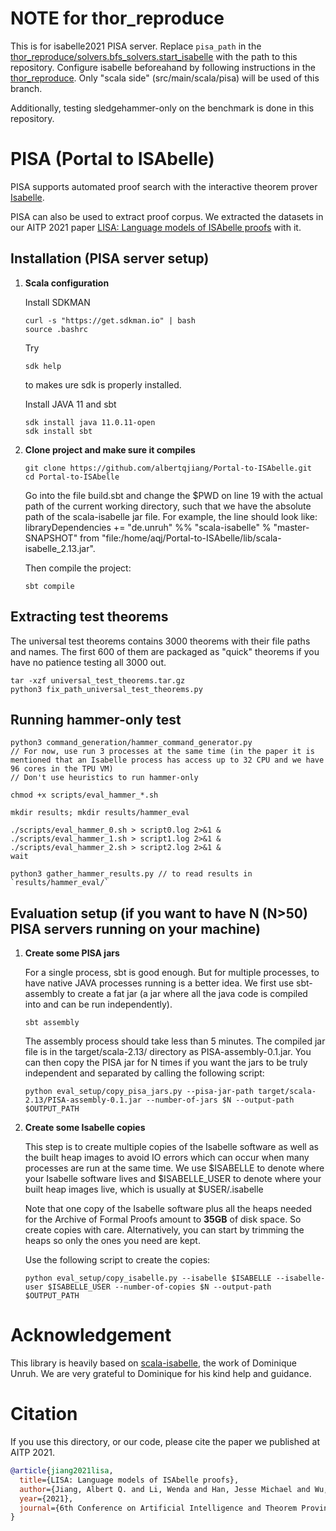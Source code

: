 # NOTE for thor_reproduce
This is for isabelle2021 PISA server.
Replace `pisa_path` in the [thor_reproduce/solvers.bfs_solvers.start_isabelle](https://github.com/AnHaechan/thor_reproduce/blob/main/solvers/bfs_solvers.py#L559C26-L559C26) with the path to this repository.
Configure isabelle beforeahand by following instructions in the [thor_reproduce](https://github.com/AnHaechan/thor_reproduce).
Only "scala side" (src/main/scala/pisa) will be used of this branch.

Additionally, testing sledgehammer-only on the benchmark is done in this repository.

# PISA (Portal to ISAbelle)
PISA supports automated proof search with the interactive theorem prover [Isabelle](https://isabelle.in.tum.de).

PISA can also be used to extract proof corpus. We extracted the datasets in our AITP 2021 paper [LISA: Language models of ISAbelle proofs](http://aitp-conference.org/2021/abstract/paper_17.pdf) with it.

## Installation (PISA server setup)
1. **Scala configuration**
   
    Install SDKMAN
    ```shell
    curl -s "https://get.sdkman.io" | bash
    source .bashrc
    ```
    Try
    ```shell
    sdk help
    ```
    to makes ure sdk is properly installed.
    
    Install JAVA 11 and sbt
    ```shell
    sdk install java 11.0.11-open
    sdk install sbt
    ```
2. **Clone project and make sure it compiles**

    ```shell
    git clone https://github.com/albertqjiang/Portal-to-ISAbelle.git
    cd Portal-to-ISAbelle
    ```
    Go into the file build.sbt and change the $PWD on line 19 with the actual path of the current working directory, such that we have the absolute path of the scala-isabelle jar file. For example, the line should look like:
    libraryDependencies += "de.unruh" %% "scala-isabelle" % "master-SNAPSHOT" from "file:/home/aqj/Portal-to-ISAbelle/lib/scala-isabelle_2.13.jar".

    Then compile the project:
    ```shell
    sbt compile
    ```

## Extracting test theorems
The universal test theorems contains 3000 theorems with their file paths and names. The first 600 of them are packaged as "quick" theorems if you have no patience testing all 3000 out.
```shell
tar -xzf universal_test_theorems.tar.gz
python3 fix_path_universal_test_theorems.py
```

## Running hammer-only test
```
python3 command_generation/hammer_command_generator.py
// For now, use run 3 processes at the same time (in the paper it is mentioned that an Isabelle process has access up to 32 CPU and we have 96 cores in the TPU VM)
// Don't use heuristics to run hammer-only

chmod +x scripts/eval_hammer_*.sh

mkdir results; mkdir results/hammer_eval

./scripts/eval_hammer_0.sh > script0.log 2>&1 &
./scripts/eval_hammer_1.sh > script1.log 2>&1 &
./scripts/eval_hammer_2.sh > script2.log 2>&1 &
wait

python3 gather_hammer_results.py // to read results in `results/hammer_eval/`
```

## Evaluation setup (if you want to have N (N>50) PISA servers running on your machine)
1. **Create some PISA jars**

   For a single process, sbt is good enough. But for multiple processes, to have native JAVA processes running is a better idea. We first use sbt-assembly to create a fat jar (a jar where all the java code is compiled into and can be run independently).
   ```shell
   sbt assembly
   ```

   The assembly process should take less than 5 minutes. The compiled jar file is in the target/scala-2.13/ directory as PISA-assembly-0.1.jar. You can then copy the PISA jar for N times if you want the jars to be truly independent and separated by calling the following script:
   ```shell
   python eval_setup/copy_pisa_jars.py --pisa-jar-path target/scala-2.13/PISA-assembly-0.1.jar --number-of-jars $N --output-path $OUTPUT_PATH
   ```

2. **Create some Isabelle copies**

   This step is to create multiple copies of the Isabelle software as well as the built heap images to avoid IO errors which can occur when many processes are run at the same time. We use $ISABELLE to denote where your Isabelle software lives and $ISABELLE_USER to denote where your built heap images live, which is usually at $USER/.isabelle

   Note that one copy of the Isabelle software plus all the heaps needed for the Archive of Formal Proofs amount to **35GB** of disk space. So create copies with care. Alternatively, you can start by trimming the heaps so only the ones you need are kept.

   Use the following script to create the copies:
   ```shell
   python eval_setup/copy_isabelle.py --isabelle $ISABELLE --isabelle-user $ISABELLE_USER --number-of-copies $N --output-path $OUTPUT_PATH
   ```

# Acknowledgement
This library is heavily based on [scala-isabelle](https://github.com/dominique-unruh/scala-isabelle), the work of Dominique Unruh. We are very grateful to Dominique for his kind help and guidance.

# Citation
If you use this directory, or our code, please cite the paper we published at AITP 2021.
```bibtex
@article{jiang2021lisa,
  title={LISA: Language models of ISAbelle proofs},
  author={Jiang, Albert Q. and Li, Wenda and Han, Jesse Michael and Wu, Yuhuai},
  year={2021},
  journal={6th Conference on Artificial Intelligence and Theorem Proving},
}
```

<!-- # Untested legacy stuff
**The following content was built on the 2020 version of Isabelle with afp-2021-02-11. They have not been tested with Isabelle2021 and might contain bugs.**
## Running proof search
After the heap images have been built, experiments of proof searching can be run.
1. Configure the Isabelle binary path and the AFP path
   
   Go to PisaSearch.scala, change the second string of line 352 so that it points to your afp path.
   
   Change the string in line 383 so that it points to the directory where Isabelle was installed.
   
   (For the last two steps, be careful because the substitution is based on strings and quite subtle. Make sure everything checks out.)
   
   Lines 46-79 contain the querying commands. Change these to use OpenAI's internal API.

2. Get the universal test theorem names

   ```shell
   cd Portal-to-ISAbelle
   wget http://www.cs.toronto.edu/~ajiang/universal_test_theorems.tar.gz
   tar -xzvf universal_test_theorems.tar.gz
   ```
3. Generate the proof search scripts
   
   ```shell
   mkdir results
   python command_generation/search_command_generator.py
   ```
   Follow the instructions.

4. Run the proof search experiments
   
   In scripts, some files have been generated in the format of 
   eval_search_conj_{boolean}_use_proof_{boolean}_use_state_first_{boolean}_{$script_number}.sh
   
   Wrap them with Python to use subprocesses.

   The results will be in the results directory.


### Python packages
grpc

It might work with lower versions but they have not been tested.

## Usage
<!-- ### Build AFP heap images
First you should know the path to the Isabelle binary executable. 
On MacOS, with Isabelle2020, the path to it is
```shell
/Applications/Isabelle2020.app/Isabelle/bin/isabelle
```
On linux, it might be
```shell
~/Isabelle2020/bin/isabelle
```

I will alias this to isabelle for convenience:
```shell
alias isabelle="PATH TO THE EXECUTABLE"
```

Download the [Archive of Formal Proofs](https://www.isa-afp.org/download.html).
We use the version afp-2021-02-11 for data extraction, but a later version is also fine.
Let's say the path to this is AFP_PATH. Build the afp entries:
```shell
isabelle build -b -D $AFP_PATH/thys
```
This will take ~12 hours with an 8-core CPU. 
You should check that in the process, heaps are built for each afp project in the directory
```shell
~/.isabelle/Isabelle2020/heaps/polyml-5.8.1_x86_64_32-darwin
```
(The exact path might differ if you have different OS or polyml verions but should be easy to find) -->


<!-- ### Model evaluation
See src/main/python/load_problem_by_file_and_name.py for an example of using an oracle theorem prover 
to evaluate on some problems. 

Notice in line 101, the theory file path is altered. 
This is because the afp extraction and evaluation happened on different machines.
Comment this line out if you manually extracted the afp files, or swap 
```shell
/Users/qj213/Projects/afp-2021-02-11
```
for the location of afp files on your computer.

When doing evaluation, in one terminal, run
```shell
sbt "runMain pisa.server.PisaOneStageServer9000"
```
You can switch to port 8000, 10000, 11000, or 12000. 9000 is the default used in the Python file.
In another terminal, use Python function evaluate_problem to obtain a proof success or failure.

You will need to pass in a model as an argument that has the method predict. 
model.predict takes in a string of proof state, and return the next proof transition.

The evaluate_problem method executes prediction for a maximum of 100 steps by default.

Problem evaluation currently only allows agents based on proof states only.
Agents based on previous proof segments and hybrid-input agents will be supported in the near future. -->
